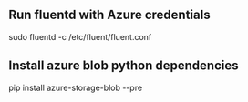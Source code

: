 ## Run fluentd with Azure credentials

sudo fluentd -c /etc/fluent/fluent.conf


## Install azure blob python dependencies

pip install azure-storage-blob --pre
